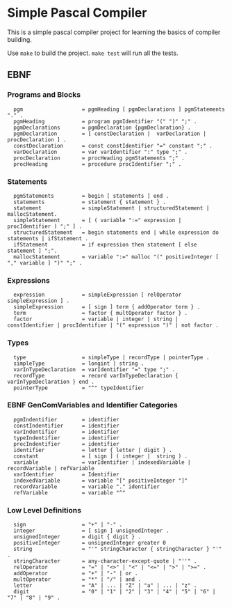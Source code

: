 # Simple Pascal Compiler

This is a simple pascal compiler project for learning the basics of compiler building.

Use `make` to build the project.
`make test` will run all the tests.

## EBNF
### Programs and Blocks

      pgm                   = pgmHeading [ pgmDeclarations ] pgmStatements "." .
      pgmHeading            = program pgmIdentifier "(" ")" ";" .
      pgmDeclarations       = pgmDeclaration {pgmDeclaration} .
      pgmDeclaration        = [ constDeclaration |  varDeclaration | procDeclaration ] .
      constDeclaration      = const constIdentifier "=" constant ";" .
      varDeclaration        = var varIdentifier ":" type ";" .
      procDeclaration       = procHeading pgmStatements ";" .
      procHeading           = procedure procIdentifier ";" .

### Statements

      pgmStatements         = begin [ statements ] end .
      statements            = statement { statement } .
      statement             = simpleStatement | structuredStatement | mallocStatement.
      simpleStatement       = [ ( variable ":=" expression | procIdentifier ) ";" ] .
      structuredStatement   = begin statements end | while expression do statements | ifStatement .
      ifStatement           = if expression then statement [ else statement ] ";".
      mallocStatement       = variable ":=" malloc "(" positiveInteger [ "," variable ] ")" ";" .

### Expressions

      expression            = simpleExpression [ relOperator simpleExpression ] .
      simpleExpression      = [ sign ] term { addOperator term } .
      term                  = factor { multOperator factor } .
      factor                = variable | integer | string | constIdentifier | procIdentifier | "(" expression ")" | not factor .

### Types

      type                  = simpleType | recordType | pointerType .
      simpleType            = longint | string .
      varInTypeDeclaration  = varIdentifier "=" type ";" .
      recordType            = record varInTypeDeclaration { varInTypeDeclaration } end .
      pointerType           = "^" typeIdentifier

### EBNF GenComVariables and Identifier Categories

      pgmIndentifier        = identifier
      constIndentifier      = identifier
      varIndentifier        = identifier
      typeIndentifier       = identifier
      procIndentifier       = identifier
      identifier            = letter { letter | digit } .
      constant              = [ sign ] ( integer |  string ) .
      variable              = varIdentifier | indexedVariable | recordVariable | refVariable
      varIdentifier         = Identifier
      indexedVariable       = variable "[" positiveInteger "]"
      recordVariable        = variable "." identifier
      refVariable           = variable "^"

### Low Level Definitions

      sign                  = "+" | "-" .
      integer               = [ sign ] unsignedInteger .
      unsignedInteger       = digit { digit } .
      positiveInteger       = unsignedInteger greater 0
      string                = "'" stringCharacter { stringCharacter } "'" .
      stringCharacter       = any-character-except-quote | "''" . 
      relOperator           = "=" | "<>" | "<" | "<=" | ">" | ">=" .
      addOperator           = "+" | "-" | or . 
      multOperator          = "*" | "/" | and .
      letter                = "A" | ... | "Z" | "a" | ... | "z" . 
      digit                 = "0" | "1" | "2" | "3" | "4" | "5" | "6" | "7" | "8" | "9" .

